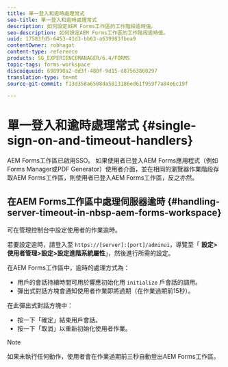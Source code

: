 ```yaml
---
title: 單一登入和逾時處理常式
seo-title: 單一登入和逾時處理常式
description: 如何設定AEM Forms工作區的工作階段逾時值。
seo-description: 如何設定AEM Forms工作區的工作階段逾時值。
uuid: 17583fd5-6453-41d3-bb63-a639983fbea9
contentOwner: robhagat
content-type: reference
products: SG_EXPERIENCEMANAGER/6.4/FORMS
topic-tags: forms-workspace
discoiquuid: 698990a2-dd3f-480f-9d15-d87563860297
translation-type: tm+mt
source-git-commit: f13d358a6508da5813186ed61f959f7a84e6c19f

---
```



# 單一登入和逾時處理常式 {#single-sign-on-and-timeout-handlers}

AEM Forms工作區已啟用SSO。 如果使用者已登入AEM Forms應用程式（例如Forms Manager或PDF Generator）使用者介面，並在相同的瀏覽器作業階段存取AEM Forms工作區，則使用者已登入AEM Forms工作區，反之亦然。

## 在AEM Forms工作區中處理伺服器逾時 {#handling-server-timeout-in-nbsp-aem-forms-workspace}

可在管理控制台中設定使用者的作業逾時。

若要設定逾時，請登入至 `https://[server]:[port]/adminui`，導覽至「 **設定>使用者管理>設定>設定進階系統屬性**」，然後進行所需的設定。

在AEM Forms工作區中，逾時的處理方式為：

* 用戶的會話持續時間可用於響應初始化用 `initialize` 戶會話的調用。
* 彈出式對話方塊會通知使用者作業即將過期（在作業過期前15秒）。

在此彈出式對話方塊中：

* 按一下「確定」結束用戶會話。
* 按一下「取消」以重新初始化使用者作業。

>[!NOTE]
>
>如果未執行任何動作，使用者會在作業過期前三秒自動登出AEM Forms工作區。
